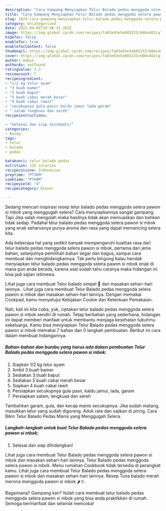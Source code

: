 ```yaml
---
description: "Cara Gampang Menyiapkan Telur Balado pedas menggoda selera pawon si mbokAnti Ribet"
title: "Cara Gampang Menyiapkan Telur Balado pedas menggoda selera pawon si mbokAnti Ribet"
slug: 1024-cara-gampang-menyiapkan-telur-balado-pedas-menggoda-selera-pawon-si-mbokanti-ribet
category: Uncategorized
date: 2022-04-01T19:48:33.263Z
image: https://img-global.cpcdn.com/recipes/fa03e93e5e885233/680x482cq70/telur-balado-pedas-menggoda-selera-pawon-si-mbok-foto-resep-utama.jpg
hideToc: false
enableToc: true
enableTocContent: false
thumbnail: https://img-global.cpcdn.com/recipes/fa03e93e5e885233/680x482cq70/telur-balado-pedas-menggoda-selera-pawon-si-mbok-foto-resep-utama.jpg
cover: https://img-global.cpcdn.com/recipes/fa03e93e5e885233/680x482cq70/telur-balado-pedas-menggoda-selera-pawon-si-mbok-foto-resep-utama.jpg
author: Admin
authorAv: notfound
ratingvalue: 3.3
reviewcount: 7
recipeingredient:
- "1/2 kg telur ayam"
- "3 buah bamer"
- "3 buah baput"
- "5 buah cabai merah besar"
- "4 buah cabai rawit"
- "secukupnya gula pasir kaldu jamur lada garam"
- " salam lengkuas dan sereh"
recipeinstructions:

- "Selesai dan siap dinikmati!"
categories:
- Resep
tags:
- telur
- balado
- pedas

katakunci: telur balado pedas 
nutrition: 125 calories
recipecuisine: Indonesian
preptime: "PT36M"
cooktime: "PT49M"
recipeyield: "4"
recipecategory: Dinner

---
```



Sedang mencari inspirasi resep telur balado pedas menggoda selera pawon si mbok yang menggugah selera? Cara menyiapkannya sangat gampang. Tapi Jika salah mengolah maka hasilnya tidak akan memuaskan dan bahkan tidak sedap. Padahal telur balado pedas menggoda selera pawon si mbok yang enak seharusnya punya aroma dan rasa yang dapat memancing selera kita.


Ada beberapa hal yang sedikit banyak mempengaruhi kualitas rasa dari telur balado pedas menggoda selera pawon si mbok, pertama dari jenis bahan, selanjutnya pemilihan bahan segar dan bagus, sampai cara membuat dan menghidangkannya. Tak perlu bingung kalau hendak menyiapkan telur balado pedas menggoda selera pawon si mbok enak di mana pun anda berada, karena asal sudah tahu caranya maka hidangan ini bisa jadi sajian istimewa.

Lihat juga cara membuat Telur balado simpel 🤤 dan masakan sehari-hari lainnya.. Lihat juga cara membuat Telur Balado pedas menggoda selera pawon si mbok dan masakan sehari-hari lainnya. Dengan memakai Cookpad, kamu menyetujui Kebijakan Cookie dan Ketentuan Pemakaian.


Nah, kali ini kita coba, yuk, ciptakan telur balado pedas menggoda selera pawon si mbok sendiri di rumah. Tetap berbahan yang sederhana, hidangan ini dapat memberi manfaat untuk membantu menjaga kesehatan tubuhmu sekeluarga. Kamu bisa menyiapkan Telur Balado pedas menggoda selera pawon si mbok memakai 7 bahan dan 0 langkah pembuatan. Berikut ini cara dalam membuat hidangannya.

<!--inarticleads1-->

##### Bahan-bahan dan bumbu yang harus ada dalam pembuatan Telur Balado pedas menggoda selera pawon si mbok:

1. Siapkan 1/2 kg telur ayam
1. Ambil 3 buah bamer
1. Sediakan 3 buah baput
1. Sediakan 5 buah cabai merah besar
1. Siapkan 4 buah cabai rawit
1. Persiapkan secukupnya gula pasir, kaldu jamur, lada, garam
1. Persiapkan  salam, lengkuas dan sereh


Tambahkan garam, gula, dan kecap manis secukupnya. Jika sudah matang, masukkan telur yang sudah digoreng. Aduk rata dan sajikan di piring. Cara Bikin Telur Balado Pedas Manis yang Menggugah Selera. 

<!--inarticleads2-->

##### Langkah-langkah untuk buat Telur Balado pedas menggoda selera pawon si mbok:


1. Selesai dan siap dihidangkan!

Lihat juga cara membuat Telur Balado pedas menggoda selera pawon si mbok dan masakan sehari-hari lainnya. Telur Balado pedas menggoda selera pawon si mbok. Menu rumahan Cookbook tidak tersedia di perangkat kamu. Lihat juga cara membuat Telur Balado pedas menggoda selera pawon si mbok dan masakan sehari-hari lainnya. Resep Tuna balado merah merona menggoda pawon si mbok 🌶🫑. 

Bagaimana? Gampang kan? Itulah cara membuat telur balado pedas menggoda selera pawon si mbok yang bisa anda praktikkan di rumah. Semoga bermanfaat dan selamat mencoba!
